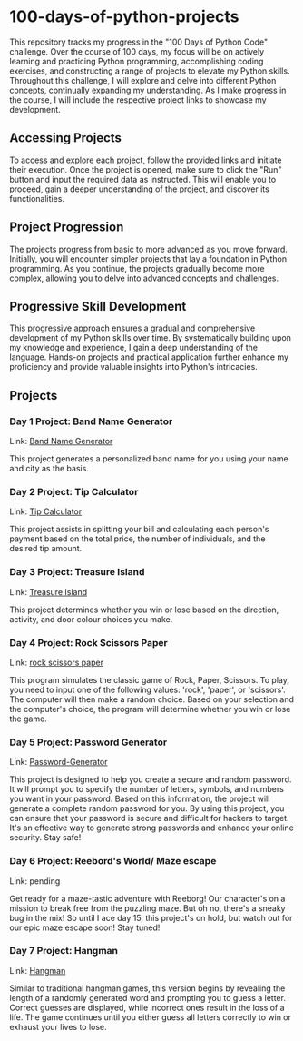 # 100-days-of-python-projects

This repository tracks my progress in the "100 Days of Python Code" challenge. Over the course of 100 days, my focus will be on actively learning and practicing Python programming, accomplishing coding exercises, and constructing a range of projects to elevate my Python skills. Throughout this challenge, I will explore and delve into different Python concepts, continually expanding my understanding. As I make progress in the course, I will include the respective project links to showcase my development.

## Accessing Projects
To access and explore each project, follow the provided links and initiate their execution. Once the project is opened, make sure to click the "Run" button and input the required data as instructed. This will enable you to proceed, gain a deeper understanding of the project, and discover its functionalities.

## Project Progression
The projects progress from basic to more advanced as you move forward. Initially, you will encounter simpler projects that lay a foundation in Python programming. As you continue, the projects gradually become more complex, allowing you to delve into advanced concepts and challenges.

## Progressive Skill Development
This progressive approach ensures a gradual and comprehensive development of my Python skills over time. By systematically building upon my knowledge and experience, I gain a deep understanding of the language. Hands-on projects and practical application further enhance my proficiency and provide valuable insights into Python's intricacies.

## Projects

### Day 1 Project: Band Name Generator
Link: [Band Name Generator](https://replit.com/@Hanieh73/band-name-generator?v=1)

This project generates a personalized band name for you using your name and city as the basis.

### Day 2 Project: Tip Calculator
Link: [Tip Calculator](https://replit.com/@Hanieh73/tip-calculator?v=1)

This project assists in splitting your bill and calculating each person's payment based on the total price, the number of individuals, and the desired tip amount.

### Day 3 Project: Treasure Island
Link: [Treasure Island](https://replit.com/@Hanieh73/treasure-island?v=1)

This project determines whether you win or lose based on the direction, activity, and door colour choices you make. 

### Day 4 Project: Rock Scissors Paper
Link: [rock scissors paper](https://replit.com/@Hanieh73/rock-paper-scissors?v=1)

This program simulates the classic game of Rock, Paper, Scissors. To play, you need to input one of the following values: 'rock', 'paper', or 'scissors'. The computer will then make a random choice. Based on your selection and the computer's choice, the program will determine whether you win or lose the game.

### Day 5 Project: Password Generator
Link: [Password-Generator](https://replit.com/@Hanieh73/password-generator-start2?v=1)

This project is designed to help you create a secure and random password. It will prompt you to specify the number of letters, symbols, and numbers you want in your password. Based on this information, the project will generate a complete random password for you.
By using this project, you can ensure that your password is secure and difficult for hackers to target. It's an effective way to generate strong passwords and enhance your online security. Stay safe!

### Day 6 Project: Reebord's World/ Maze escape 
Link: pending

Get ready for a maze-tastic adventure with Reeborg! Our character's on a mission to break free from the puzzling maze. But oh no, there's a sneaky bug in the mix! So until I ace day 15, this project's on hold, but watch out for our epic maze escape soon! Stay tuned!


### Day 7 Project: Hangman
Link: [Hangman](https://replit.com/@Hanieh73/Day-7-Hangman?v=1) 

Similar to traditional hangman games, this version begins by revealing the length of a randomly generated word and prompting you to guess a letter. Correct guesses are displayed, while incorrect ones result in the loss of a life. The game continues until you either guess all letters correctly to win or exhaust your lives to lose.




